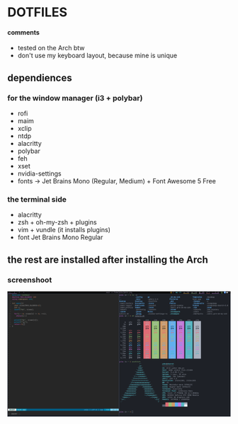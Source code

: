 # DOTFILES
#### comments
+ tested on the Arch btw
+ don't use my keyboard layout, because mine is unique
## dependiences
### for the window manager (i3 + polybar)
+ rofi
+ maim
+ xclip
+ ntdp
+ alacritty
+ polybar
+ feh
+ xset
+ nvidia-settings
+ fonts -> Jet Brains Mono (Regular, Medium) + Font Awesome 5 Free
### the terminal side
+ alacritty
+ zsh + oh-my-zsh + plugins
+ vim + vundle (it installs plugins)
+ font Jet Brains Mono Regular
## the rest are installed after installing the Arch
### screenshoot
![photo.png](photo.png)
